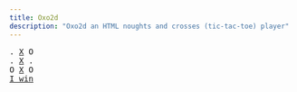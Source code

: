 ```yaml
---
title: Oxo2d 
description: "Oxo2d an HTML noughts and crosses (tic-tac-toe) player"
---
```


<pre class="oxo2d">
. <u>X</u> O
. <u>X</u> .
O <u>X</u> O
<a href="../">I win</a>
</pre>
